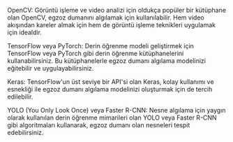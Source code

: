 OpenCV: Görüntü işleme ve video analizi için oldukça popüler bir kütüphane olan OpenCV, egzoz dumanını algılamak için kullanılabilir. Hem video akışından kareler almak için hem de görüntü işleme teknikleri uygulamak için idealdir.

TensorFlow veya PyTorch: Derin öğrenme modeli geliştirmek için TensorFlow veya PyTorch gibi derin öğrenme kütüphanelerini kullanabilirsiniz. Bu kütüphanelerle egzoz dumanı algılama modelinizi eğitebilir ve uygulayabilirsiniz.

Keras: TensorFlow'un üst seviye bir API'si olan Keras, kolay kullanımı ve esnekliği ile egzoz dumanı algılama modelinizi oluşturmak için de tercih edilebilir.

YOLO (You Only Look Once) veya Faster R-CNN: Nesne algılama için yaygın olarak kullanılan derin öğrenme mimarileri olan YOLO veya Faster R-CNN gibi algoritmaları kullanarak, egzoz dumanı olan nesneleri tespit edebilirsiniz.
